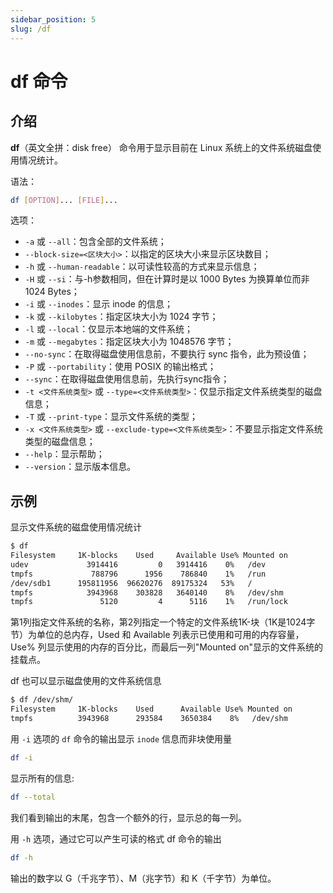 ```yaml
---
sidebar_position: 5
slug: /df
---
```


# df 命令



## 介绍

**df**（英文全拼：disk free） 命令用于显示目前在 Linux 系统上的文件系统磁盘使用情况统计。

语法：

```bash
df [OPTION]... [FILE]...
```

选项：

- `-a` 或 `--all`：包含全部的文件系统；
- `--block-size=<区块大小>`：以指定的区块大小来显示区块数目；
- `-h` 或 `--human-readable`：以可读性较高的方式来显示信息；
- `-H` 或 `--si`：与-h参数相同，但在计算时是以 1000 Bytes 为换算单位而非 1024 Bytes；
- `-i` 或 `--inodes`：显示 inode 的信息；
- `-k` 或 `--kilobytes`：指定区块大小为 1024 字节；
- `-l` 或 `--local`：仅显示本地端的文件系统；
- `-m` 或 `--megabytes`：指定区块大小为 1048576 字节；
- `--no-sync`：在取得磁盘使用信息前，不要执行 sync 指令，此为预设值；
- `-P` 或 `--portability`：使用 POSIX 的输出格式；
- `--sync`：在取得磁盘使用信息前，先执行sync指令；
- `-t <文件系统类型>` 或 `--type=<文件系统类型>`：仅显示指定文件系统类型的磁盘信息；
- `-T` 或 `--print-type`：显示文件系统的类型；
- `-x <文件系统类型>` 或 `--exclude-type=<文件系统类型>`：不要显示指定文件系统类型的磁盘信息；
- `--help`：显示帮助；
- `--version`：显示版本信息。



## 示例

显示文件系统的磁盘使用情况统计

```bash
$ df 
Filesystem     1K-blocks    Used     Available Use% Mounted on 
udev             3914416         0   3914416    0%   /dev
tmpfs             788796      1956    786840    1%   /run
/dev/sdb1      195811956  96620276  89175324   53%   /
tmpfs            3943968    303828   3640140    8%   /dev/shm
tmpfs               5120         4      5116    1%   /run/lock
```

第1列指定文件系统的名称，第2列指定一个特定的文件系统1K-块（1K是1024字节）为单位的总内存，Used 和 Available 列表示已使用和可用的内存容量，Use% 列显示使用的内存的百分比，而最后一列"Mounted on"显示的文件系统的挂载点。

df 也可以显示磁盘使用的文件系统信息

```bash
$ df /dev/shm/
Filesystem     1K-blocks    Used      Available Use% Mounted on 
tmpfs          3943968      293584    3650384    8%   /dev/shm
```

用 `-i` 选项的 `df` 命令的输出显示 `inode` 信息而非块使用量

```bash
df -i 
```

显示所有的信息:

```bash
df --total 
```

我们看到输出的末尾，包含一个额外的行，显示总的每一列。

用 `-h` 选项，通过它可以产生可读的格式 df 命令的输出

```bash
df -h
```

输出的数字以 G（千兆字节）、M（兆字节）和 K（千字节）为单位。